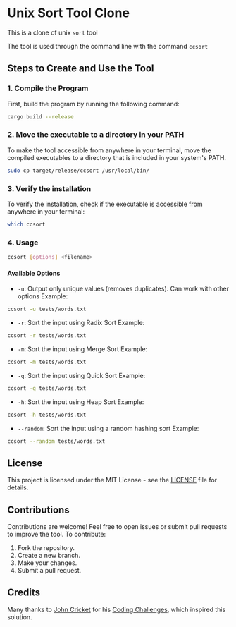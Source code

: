 # Unix Sort Tool Clone

This is a clone of unix `sort` tool

The tool is used through the command line with the command `ccsort`

## Steps to Create and Use the Tool

### 1. Compile the Program

First, build the program by running the following command:

```bash
cargo build --release
```

### 2. Move the executable to a directory in your PATH

To make the tool accessible from anywhere in your terminal, move the compiled executables to a directory that is included in your system's PATH.

```bash
sudo cp target/release/ccsort /usr/local/bin/
```

### 3. Verify the installation

To verify the installation, check if the executable is accessible from anywhere in your terminal:

```bash
which ccsort
```


### 4. Usage

```bash
ccsort [options] <filename>
```

#### Available Options
- `-u`: Output only unique values (removes duplicates). Can work with other options
Example: 
```bash
ccsort -u tests/words.txt
```

- `-r`: Sort the input using Radix Sort
Example: 
```bash
ccsort -r tests/words.txt
```

- `-m`: Sort the input using Merge Sort
Example: 
```bash
ccsort -m tests/words.txt
```

- `-q`: Sort the input using Quick Sort
Example: 
```bash
ccsort -q tests/words.txt
```

- `-h`: Sort the input using Heap Sort
Example: 
```bash
ccsort -h tests/words.txt
```

- `--random`: Sort the input using a random hashing sort
Example: 
```bash
ccsort --random tests/words.txt
```

## License

This project is licensed under the MIT License - see the [LICENSE](LICENSE) file for details.

## Contributions

Contributions are welcome! Feel free to open issues or submit pull requests to improve the tool. To contribute:

1. Fork the repository.
2. Create a new branch.
3. Make your changes.
4. Submit a pull request.

## Credits

Many thanks to [John Cricket](https://github.com/JohnCrickett) for his [Coding Challenges](https://codingchallenges.fyi/challenges/challenge-load-balancer), which inspired this solution.
